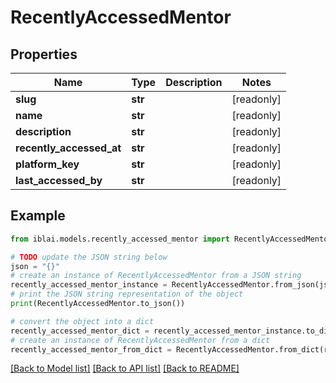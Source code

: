 # RecentlyAccessedMentor


## Properties

Name | Type | Description | Notes
------------ | ------------- | ------------- | -------------
**slug** | **str** |  | [readonly] 
**name** | **str** |  | [readonly] 
**description** | **str** |  | [readonly] 
**recently_accessed_at** | **str** |  | [readonly] 
**platform_key** | **str** |  | [readonly] 
**last_accessed_by** | **str** |  | [readonly] 

## Example

```python
from iblai.models.recently_accessed_mentor import RecentlyAccessedMentor

# TODO update the JSON string below
json = "{}"
# create an instance of RecentlyAccessedMentor from a JSON string
recently_accessed_mentor_instance = RecentlyAccessedMentor.from_json(json)
# print the JSON string representation of the object
print(RecentlyAccessedMentor.to_json())

# convert the object into a dict
recently_accessed_mentor_dict = recently_accessed_mentor_instance.to_dict()
# create an instance of RecentlyAccessedMentor from a dict
recently_accessed_mentor_from_dict = RecentlyAccessedMentor.from_dict(recently_accessed_mentor_dict)
```
[[Back to Model list]](../README.md#documentation-for-models) [[Back to API list]](../README.md#documentation-for-api-endpoints) [[Back to README]](../README.md)


